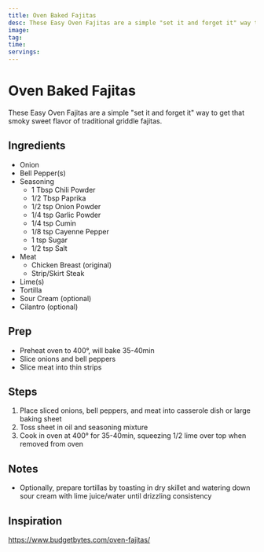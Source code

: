```yaml
---
title: Oven Baked Fajitas
desc: These Easy Oven Fajitas are a simple "set it and forget it" way to get that smoky sweet flavor of traditional griddle fajitas.
image:
tag:
time:
servings:
---
```

# Oven Baked Fajitas
These Easy Oven Fajitas are a simple "set it and forget it" way to get that smoky sweet flavor of traditional griddle fajitas.

## Ingredients
- Onion
- Bell Pepper(s)
- Seasoning
  - 1 Tbsp Chili Powder
  - 1/2 Tbsp Paprika
  - 1/2 tsp Onion Powder
  - 1/4 tsp Garlic Powder
  - 1/4 tsp Cumin
  - 1/8 tsp Cayenne Pepper
  - 1 tsp Sugar
  - 1/2 tsp Salt
- Meat
  - Chicken Breast (original)
  - Strip/Skirt Steak
- Lime(s)
- Tortilla
- Sour Cream (optional)
- Cilantro (optional)

## Prep
- Preheat oven to 400&deg;, will bake 35-40min
- Slice onions and bell peppers
- Slice meat into thin strips

## Steps
1. Place sliced onions, bell peppers, and meat into casserole dish or large baking sheet
2. Toss sheet in oil and seasoning mixture
3. Cook in oven at 400&deg; for 35-40min, squeezing 1/2 lime over top when removed from oven

## Notes
- Optionally, prepare tortillas by toasting in dry skillet and watering down sour cream with lime juice/water until drizzling consistency

## Inspiration
https://www.budgetbytes.com/oven-fajitas/
